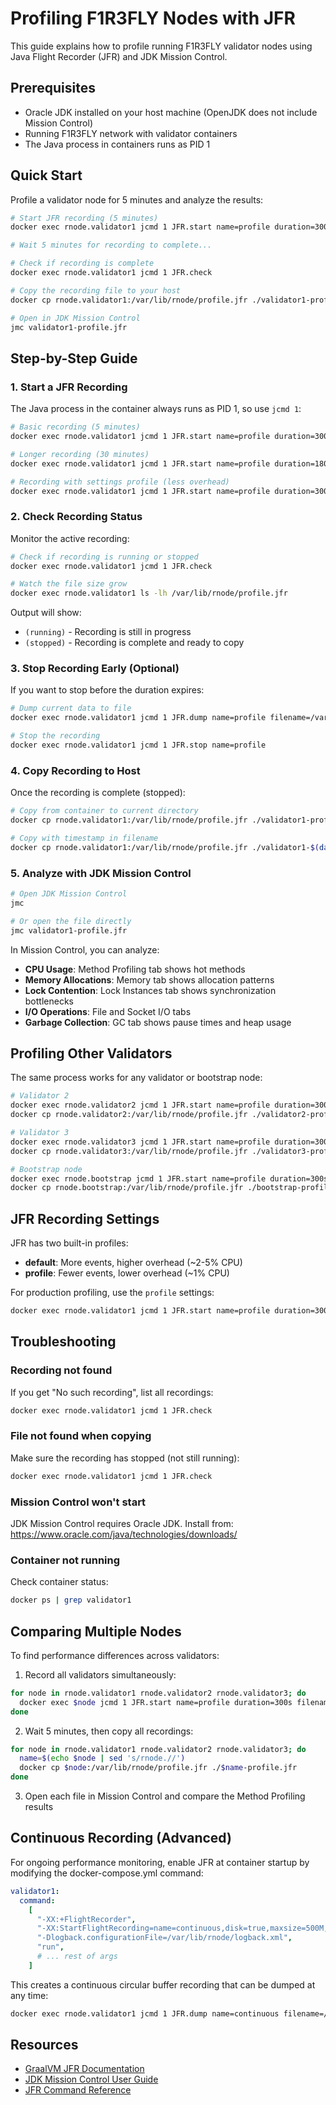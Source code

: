 # Profiling F1R3FLY Nodes with JFR

This guide explains how to profile running F1R3FLY validator nodes using Java Flight Recorder (JFR) and JDK Mission Control.

## Prerequisites

- Oracle JDK installed on your host machine (OpenJDK does not include Mission Control)
- Running F1R3FLY network with validator containers
- The Java process in containers runs as PID 1

## Quick Start

Profile a validator node for 5 minutes and analyze the results:

```bash
# Start JFR recording (5 minutes)
docker exec rnode.validator1 jcmd 1 JFR.start name=profile duration=300s filename=/var/lib/rnode/profile.jfr

# Wait 5 minutes for recording to complete...

# Check if recording is complete
docker exec rnode.validator1 jcmd 1 JFR.check

# Copy the recording file to your host
docker cp rnode.validator1:/var/lib/rnode/profile.jfr ./validator1-profile.jfr

# Open in JDK Mission Control
jmc validator1-profile.jfr
```

## Step-by-Step Guide

### 1. Start a JFR Recording

The Java process in the container always runs as PID 1, so use `jcmd 1`:

```bash
# Basic recording (5 minutes)
docker exec rnode.validator1 jcmd 1 JFR.start name=profile duration=300s filename=/var/lib/rnode/profile.jfr

# Longer recording (30 minutes)
docker exec rnode.validator1 jcmd 1 JFR.start name=profile duration=1800s filename=/var/lib/rnode/profile.jfr

# Recording with settings profile (less overhead)
docker exec rnode.validator1 jcmd 1 JFR.start name=profile duration=300s filename=/var/lib/rnode/profile.jfr settings=profile
```

### 2. Check Recording Status

Monitor the active recording:

```bash
# Check if recording is running or stopped
docker exec rnode.validator1 jcmd 1 JFR.check

# Watch the file size grow
docker exec rnode.validator1 ls -lh /var/lib/rnode/profile.jfr
```

Output will show:
- `(running)` - Recording is still in progress
- `(stopped)` - Recording is complete and ready to copy

### 3. Stop Recording Early (Optional)

If you want to stop before the duration expires:

```bash
# Dump current data to file
docker exec rnode.validator1 jcmd 1 JFR.dump name=profile filename=/var/lib/rnode/profile.jfr

# Stop the recording
docker exec rnode.validator1 jcmd 1 JFR.stop name=profile
```

### 4. Copy Recording to Host

Once the recording is complete (stopped):

```bash
# Copy from container to current directory
docker cp rnode.validator1:/var/lib/rnode/profile.jfr ./validator1-profile.jfr

# Copy with timestamp in filename
docker cp rnode.validator1:/var/lib/rnode/profile.jfr ./validator1-$(date +%Y%m%d-%H%M%S).jfr
```

### 5. Analyze with JDK Mission Control

```bash
# Open JDK Mission Control
jmc

# Or open the file directly
jmc validator1-profile.jfr
```

In Mission Control, you can analyze:
- **CPU Usage**: Method Profiling tab shows hot methods
- **Memory Allocations**: Memory tab shows allocation patterns
- **Lock Contention**: Lock Instances tab shows synchronization bottlenecks
- **I/O Operations**: File and Socket I/O tabs
- **Garbage Collection**: GC tab shows pause times and heap usage

## Profiling Other Validators

The same process works for any validator or bootstrap node:

```bash
# Validator 2
docker exec rnode.validator2 jcmd 1 JFR.start name=profile duration=300s filename=/var/lib/rnode/profile.jfr
docker cp rnode.validator2:/var/lib/rnode/profile.jfr ./validator2-profile.jfr

# Validator 3
docker exec rnode.validator3 jcmd 1 JFR.start name=profile duration=300s filename=/var/lib/rnode/profile.jfr
docker cp rnode.validator3:/var/lib/rnode/profile.jfr ./validator3-profile.jfr

# Bootstrap node
docker exec rnode.bootstrap jcmd 1 JFR.start name=profile duration=300s filename=/var/lib/rnode/profile.jfr
docker cp rnode.bootstrap:/var/lib/rnode/profile.jfr ./bootstrap-profile.jfr
```

## JFR Recording Settings

JFR has two built-in profiles:

- **default**: More events, higher overhead (~2-5% CPU)
- **profile**: Fewer events, lower overhead (~1% CPU)

For production profiling, use the `profile` settings:

```bash
docker exec rnode.validator1 jcmd 1 JFR.start name=profile duration=300s filename=/var/lib/rnode/profile.jfr settings=profile
```

## Troubleshooting

### Recording not found
If you get "No such recording", list all recordings:
```bash
docker exec rnode.validator1 jcmd 1 JFR.check
```

### File not found when copying
Make sure the recording has stopped (not still running):
```bash
docker exec rnode.validator1 jcmd 1 JFR.check
```

### Mission Control won't start
JDK Mission Control requires Oracle JDK. Install from:
https://www.oracle.com/java/technologies/downloads/

### Container not running
Check container status:
```bash
docker ps | grep validator1
```

## Comparing Multiple Nodes

To find performance differences across validators:

1. Record all validators simultaneously:
```bash
for node in rnode.validator1 rnode.validator2 rnode.validator3; do
  docker exec $node jcmd 1 JFR.start name=profile duration=300s filename=/var/lib/rnode/profile.jfr
done
```

2. Wait 5 minutes, then copy all recordings:
```bash
for node in rnode.validator1 rnode.validator2 rnode.validator3; do
  name=$(echo $node | sed 's/rnode.//')
  docker cp $node:/var/lib/rnode/profile.jfr ./$name-profile.jfr
done
```

3. Open each file in Mission Control and compare the Method Profiling results

## Continuous Recording (Advanced)

For ongoing performance monitoring, enable JFR at container startup by modifying the docker-compose.yml command:

```yaml
validator1:
  command:
    [
      "-XX:+FlightRecorder",
      "-XX:StartFlightRecording=name=continuous,disk=true,maxsize=500M,dumponexit=true,filename=/var/lib/rnode/continuous.jfr",
      "-Dlogback.configurationFile=/var/lib/rnode/logback.xml",
      "run",
      # ... rest of args
    ]
```

This creates a continuous circular buffer recording that can be dumped at any time:
```bash
docker exec rnode.validator1 jcmd 1 JFR.dump name=continuous filename=/var/lib/rnode/snapshot.jfr
```

## Resources

- [GraalVM JFR Documentation](https://www.graalvm.org/latest/reference-manual/native-image/debugging-and-diagnostics/JFR/)
- [JDK Mission Control User Guide](https://docs.oracle.com/en/java/java-components/jdk-mission-control/)
- [JFR Command Reference](https://docs.oracle.com/en/java/javase/17/docs/specs/man/jfr.html)
